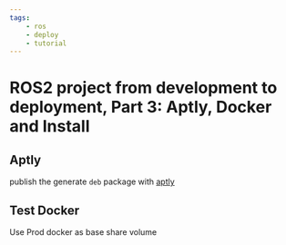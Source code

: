 ```yaml
---
tags:
    - ros
    - deploy
    - tutorial
---
```


# ROS2 project from development to deployment, Part 3: Aptly, Docker and Install

## Aptly

publish the generate `deb` package with [aptly](docs/DevOps/tools/aptly)


## Test Docker

Use Prod docker as base
share volume 



